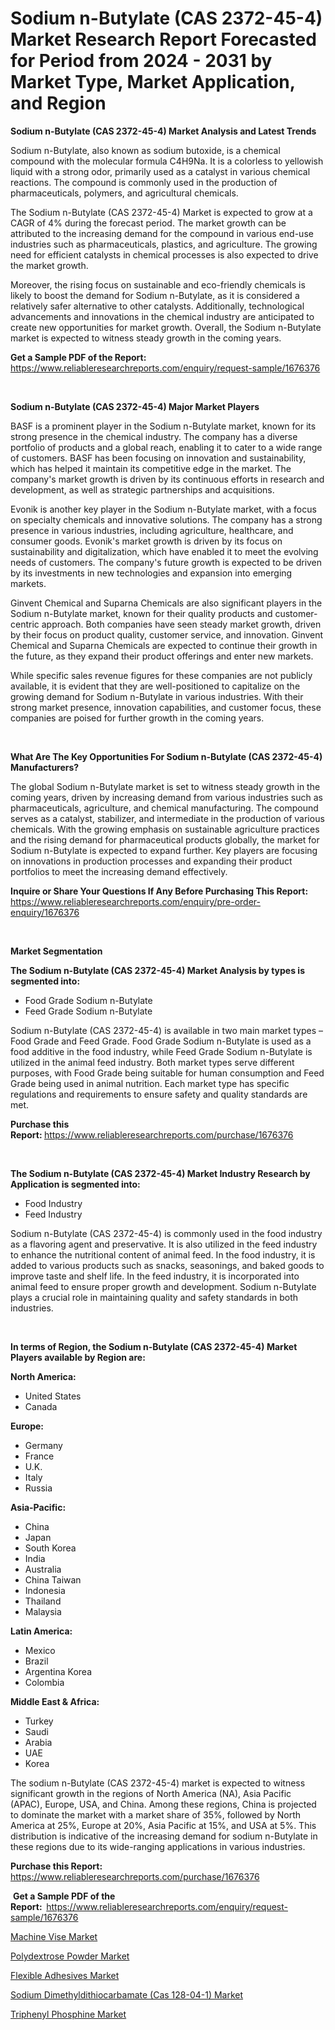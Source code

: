 <p><h1>Sodium n-Butylate (CAS 2372-45-4) Market Research Report Forecasted for Period from 2024 -  2031 by Market Type, Market Application, and Region</h1></p><p><strong>Sodium n-Butylate (CAS 2372-45-4) Market Analysis and Latest Trends</strong></p>
<p><p>Sodium n-Butylate, also known as sodium butoxide, is a chemical compound with the molecular formula C4H9Na. It is a colorless to yellowish liquid with a strong odor, primarily used as a catalyst in various chemical reactions. The compound is commonly used in the production of pharmaceuticals, polymers, and agricultural chemicals.</p><p>The Sodium n-Butylate (CAS 2372-45-4) Market is expected to grow at a CAGR of 4% during the forecast period. The market growth can be attributed to the increasing demand for the compound in various end-use industries such as pharmaceuticals, plastics, and agriculture. The growing need for efficient catalysts in chemical processes is also expected to drive the market growth.</p><p>Moreover, the rising focus on sustainable and eco-friendly chemicals is likely to boost the demand for Sodium n-Butylate, as it is considered a relatively safer alternative to other catalysts. Additionally, technological advancements and innovations in the chemical industry are anticipated to create new opportunities for market growth. Overall, the Sodium n-Butylate market is expected to witness steady growth in the coming years.</p></p>
<p><strong>Get a Sample PDF of the Report:&nbsp;</strong> <a href="https://www.reliableresearchreports.com/enquiry/request-sample/1676376">https://www.reliableresearchreports.com/enquiry/request-sample/1676376</a></p>
<p>&nbsp;</p>
<p><strong>Sodium n-Butylate (CAS 2372-45-4) Major Market Players</strong></p>
<p><p>BASF is a prominent player in the Sodium n-Butylate market, known for its strong presence in the chemical industry. The company has a diverse portfolio of products and a global reach, enabling it to cater to a wide range of customers. BASF has been focusing on innovation and sustainability, which has helped it maintain its competitive edge in the market. The company's market growth is driven by its continuous efforts in research and development, as well as strategic partnerships and acquisitions.</p><p>Evonik is another key player in the Sodium n-Butylate market, with a focus on specialty chemicals and innovative solutions. The company has a strong presence in various industries, including agriculture, healthcare, and consumer goods. Evonik's market growth is driven by its focus on sustainability and digitalization, which have enabled it to meet the evolving needs of customers. The company's future growth is expected to be driven by its investments in new technologies and expansion into emerging markets.</p><p>Ginvent Chemical and Suparna Chemicals are also significant players in the Sodium n-Butylate market, known for their quality products and customer-centric approach. Both companies have seen steady market growth, driven by their focus on product quality, customer service, and innovation. Ginvent Chemical and Suparna Chemicals are expected to continue their growth in the future, as they expand their product offerings and enter new markets.</p><p>While specific sales revenue figures for these companies are not publicly available, it is evident that they are well-positioned to capitalize on the growing demand for Sodium n-Butylate in various industries. With their strong market presence, innovation capabilities, and customer focus, these companies are poised for further growth in the coming years.</p></p>
<p>&nbsp;</p>
<p><strong>What Are The Key Opportunities For Sodium n-Butylate (CAS 2372-45-4) Manufacturers?</strong></p>
<p><p>The global Sodium n-Butylate market is set to witness steady growth in the coming years, driven by increasing demand from various industries such as pharmaceuticals, agriculture, and chemical manufacturing. The compound serves as a catalyst, stabilizer, and intermediate in the production of various chemicals. With the growing emphasis on sustainable agriculture practices and the rising demand for pharmaceutical products globally, the market for Sodium n-Butylate is expected to expand further. Key players are focusing on innovations in production processes and expanding their product portfolios to meet the increasing demand effectively.</p></p>
<p><strong>Inquire or Share Your Questions If Any Before Purchasing This Report:</strong> <a href="https://www.reliableresearchreports.com/enquiry/pre-order-enquiry/1676376">https://www.reliableresearchreports.com/enquiry/pre-order-enquiry/1676376</a></p>
<p>&nbsp;</p>
<p><strong>Market Segmentation</strong></p>
<p><strong>The Sodium n-Butylate (CAS 2372-45-4) Market Analysis by types is segmented into:</strong></p>
<p><ul><li>Food Grade Sodium n-Butylate</li><li>Feed Grade Sodium n-Butylate</li></ul></p>
<p><p>Sodium n-Butylate (CAS 2372-45-4) is available in two main market types – Food Grade and Feed Grade. Food Grade Sodium n-Butylate is used as a food additive in the food industry, while Feed Grade Sodium n-Butylate is utilized in the animal feed industry. Both market types serve different purposes, with Food Grade being suitable for human consumption and Feed Grade being used in animal nutrition. Each market type has specific regulations and requirements to ensure safety and quality standards are met.</p></p>
<p><strong>Purchase this Report:&nbsp;</strong><a href="https://www.reliableresearchreports.com/purchase/1676376">https://www.reliableresearchreports.com/purchase/1676376</a></p>
<p>&nbsp;</p>
<p><strong>The Sodium n-Butylate (CAS 2372-45-4) Market Industry Research by Application is segmented into:</strong></p>
<p><ul><li>Food Industry</li><li>Feed Industry</li></ul></p>
<p><p>Sodium n-Butylate (CAS 2372-45-4) is commonly used in the food industry as a flavoring agent and preservative. It is also utilized in the feed industry to enhance the nutritional content of animal feed. In the food industry, it is added to various products such as snacks, seasonings, and baked goods to improve taste and shelf life. In the feed industry, it is incorporated into animal feed to ensure proper growth and development. Sodium n-Butylate plays a crucial role in maintaining quality and safety standards in both industries.</p></p>
<p>&nbsp;</p>
<p><strong>In terms of Region, the Sodium n-Butylate (CAS 2372-45-4) Market Players available by Region are:</strong></p>
<p>
    <p> <strong> North America: </strong>
        <ul>
            <li>United States</li>
            <li>Canada</li>
        </ul>
        </p> 
    <p> <strong> Europe: </strong>
        <ul>
            <li>Germany</li>
            <li>France</li>
            <li>U.K.</li>
            <li>Italy</li>
            <li>Russia</li>
        </ul>
        </p> 
    <p> <strong> Asia-Pacific: </strong>
        <ul>
            <li>China</li>
            <li>Japan</li>
            <li>South Korea</li>
            <li>India</li>
            <li>Australia</li>
            <li>China Taiwan</li>
            <li>Indonesia</li>
            <li>Thailand</li>
            <li>Malaysia</li>
        </ul>
        </p> 
    <p> <strong> Latin America: </strong>
        <ul>
            <li>Mexico</li>
            <li>Brazil</li>
            <li>Argentina Korea</li>
            <li>Colombia</li>
        </ul>
        </p> 
    <p> <strong> Middle East & Africa: </strong>
        <ul>
            <li>Turkey</li>
            <li>Saudi</li>
            <li>Arabia</li>
            <li>UAE</li>
            <li>Korea</li>
        </ul>
    </p>
    </p>
<p><p>The sodium n-Butylate (CAS 2372-45-4) market is expected to witness significant growth in the regions of North America (NA), Asia Pacific (APAC), Europe, USA, and China. Among these regions, China is projected to dominate the market with a market share of 35%, followed by North America at 25%, Europe at 20%, Asia Pacific at 15%, and USA at 5%. This distribution is indicative of the increasing demand for sodium n-Butylate in these regions due to its wide-ranging applications in various industries.</p></p>
<p><strong>Purchase this Report: </strong><a href="https://www.reliableresearchreports.com/purchase/1676376">https://www.reliableresearchreports.com/purchase/1676376</a></p>
<p>&nbsp;<strong>Get a Sample PDF of the Report:&nbsp;&nbsp;</strong><a href="https://www.reliableresearchreports.com/enquiry/request-sample/1676376">https://www.reliableresearchreports.com/enquiry/request-sample/1676376</a></p>
<p><strong></strong></p>
<p><p><a href="https://medium.com/@besaosmani1903/machine-vise-market-size-cagr-trends-2024-2030-2cb55d8804e8">Machine Vise Market</a></p><p><a href="https://medium.com/@kyliemorgan1913/polydextrose-powder-market-size-reveals-the-best-marketing-channels-in-global-industry-82789651d482">Polydextrose Powder Market</a></p><p><a href="https://medium.com/@alesiabrahimi58/flexible-adhesives-market-trends-and-market-analysis-forecasted-for-period-2024-2031-d32da1c008df">Flexible Adhesives Market</a></p><p><a href="https://github.com/gamblestampleyjenny50m5sl6/Market-Research-Report-List-1/blob/main/sodium-dimethyldithiocarbamate-cas-128-04-1-market.md">Sodium Dimethyldithiocarbamate (Cas 128-04-1) Market</a></p><p><a href="https://github.com/wwwkeltoum/Market-Research-Report-List-2/blob/main/triphenyl-phosphine-market.md">Triphenyl Phosphine Market</a></p></p>